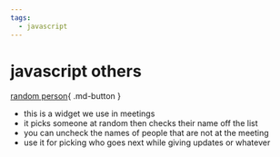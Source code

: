```yaml
---
tags:
  - javascript
---
```

# javascript others

[random person](randomperson.html){ .md-button }

- this is a widget we use in meetings
- it picks someone at random then checks their name off the list
- you can uncheck the names of people that are not at the meeting
- use it for picking who goes next while giving updates or whatever
